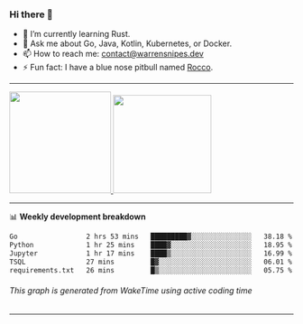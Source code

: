 ### Hi there 👋

- 🌱 I’m currently learning Rust.
- 💬 Ask me about Go, Java, Kotlin, Kubernetes, or Docker.
- 📫 How to reach me: contact@warrensnipes.dev
- ⚡ Fun fact: I have a blue nose pitbull named [Rocco](https://i.imgur.com/iLsSCKu.jpg).

-------


<a href="https://github.com/LockedThread/LockedThread">
  <img height="180em" src="https://github-readme-stats.vercel.app/api?username=LockedThread&theme=transparent&bg_color=00000000&show_icons=true&count_private=true" />
  <img height="174em" src="https://github-readme-stats.vercel.app/api/top-langs?username=LockedThread&theme=transparent&layout=compact&hide_progress=true&bg_color=00000000" />
  </a>

-------

📊 **Weekly development breakdown**
<!--START_SECTION:waka-->

```txt
Go                 2 hrs 53 mins   █████████▓░░░░░░░░░░░░░░░   38.18 %
Python             1 hr 25 mins    ████▓░░░░░░░░░░░░░░░░░░░░   18.95 %
Jupyter            1 hr 17 mins    ████▒░░░░░░░░░░░░░░░░░░░░   16.99 %
TSQL               27 mins         █▓░░░░░░░░░░░░░░░░░░░░░░░   06.01 %
requirements.txt   26 mins         █▒░░░░░░░░░░░░░░░░░░░░░░░   05.75 %
```

<!--END_SECTION:waka-->
###### *This graph is generated from WakeTime using active coding time*
-------
